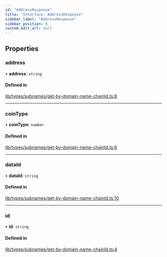```yaml
---
id: "AddressResponse"
title: "Interface: AddressResponse"
sidebar_label: "AddressResponse"
sidebar_position: 0
custom_edit_url: null
---
```


## Properties

### address

• **address**: `string`

#### Defined in

[lib/types/subnames/get-by-domain-name-chainId.ts:8](https://github.com/JustaName-id/JustaName-sdk/blob/45e45ce/packages/@justaname.id/sdk/src/lib/types/subnames/get-by-domain-name-chainId.ts#L8)

___

### coinType

• **coinType**: `number`

#### Defined in

[lib/types/subnames/get-by-domain-name-chainId.ts:6](https://github.com/JustaName-id/JustaName-sdk/blob/45e45ce/packages/@justaname.id/sdk/src/lib/types/subnames/get-by-domain-name-chainId.ts#L6)

___

### dataId

• **dataId**: `string`

#### Defined in

[lib/types/subnames/get-by-domain-name-chainId.ts:10](https://github.com/JustaName-id/JustaName-sdk/blob/45e45ce/packages/@justaname.id/sdk/src/lib/types/subnames/get-by-domain-name-chainId.ts#L10)

___

### id

• **id**: `string`

#### Defined in

[lib/types/subnames/get-by-domain-name-chainId.ts:4](https://github.com/JustaName-id/JustaName-sdk/blob/45e45ce/packages/@justaname.id/sdk/src/lib/types/subnames/get-by-domain-name-chainId.ts#L4)
